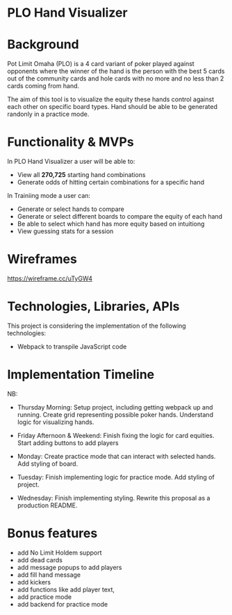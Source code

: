 # PLO Hand Visualizer

# Background
Pot Limit Omaha (PLO) is a 4 card variant of poker played against opponents where the winner of the hand is the person with the best 5 cards out of the community cards and hole cards with no more and no less than 2 cards coming from hand.

The aim of this tool is to visualize the equity these hands control against each other on specific board types. Hand should be able to be generated randonly in a practice mode.
# Functionality & MVPs
In PLO Hand Visualizer a user will be able to:
* View all **270,725** starting hand combinations
* Generate odds of hitting certain combinations for a specific hand

In Trainiing mode a user can:
* Generate or select hands to compare
* Generate or select different boards to compare the equity of each hand
* Be able to select which hand has more equity based on intuitiong
* View guessing stats for a session

# Wireframes
https://wireframe.cc/uTyGW4

# Technologies, Libraries, APIs
This project is considering the implementation of the following technologies:

* Webpack to transpile JavaScript code

# Implementation Timeline
NB:
* Thursday Morning: Setup project, including getting webpack up and running. Create grid representing possible poker hands. Understand logic for visualizing hands.

* Friday Afternoon & Weekend: Finish fixing the logic for card equities. Start adding buttons to add players

* Monday: Create practice mode that can interact with selected hands. Add styling of board.

* Tuesday: Finish implementing logic for practice mode. Add styling of project.

* Wednesday: Finish implementing styling. Rewrite this proposal as a production README.


# Bonus features
* add No Limit Holdem support
* add dead cards
* add message popups to add players
* add fill hand message
* add kickers
* add functions like add player text,
* add practice mode
* add backend for practice mode
